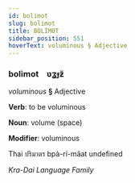 ```yaml
---
id: bolimot
slug: bolimot
title: BOLİMOT
sidebar_position: 551
hoverText: voluminous § Adjective
---
```


### bolimot&emsp;<span kind="abugida">ʋʓɟƶ̆</span>

*voluminous* **§** Adjective

**Verb**: to be voluminous

**Noun**: volume (space)

**Modifier**: voluminous

Thai ปริมาตร bpà-rí-mâat undefined

*Kra-Dai Language Family*